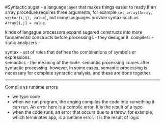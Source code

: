 #Syntactic sugar - a language layer that makes things easier to ready.If an array procedure requires three arguments, for example `set_array(Array, vector(i,j), value)`, but many languages provide syntax such as `Array[i,j] = value`.

kinds of langague processors expand sugared constructs into more fundamental constructs before processings - they desugar it. 
compilers - 
static analyzers - 

syntax - set of rules that defines the combinations of symbols or expressions.   
semantics - the meaning of the code.  semantic processing comes after syntactic processing.  however, in some cases, semantic processing is necessary for complete syntactic analysis, and these are done together. 
____

Compile vs runtime errors

- we type code
- when we run program, the enging compiles the code into something it can run.  An error here is a compile error.  It is the result of a typo
- when the code runs, an error that occurs due to a throw, for example, which terminates app, is a runtime error.  It is the result of logic 
